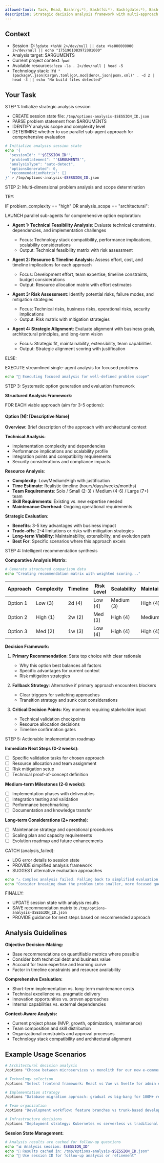 ```yaml
---
allowed-tools: Task, Read, Bash(rg:*), Bash(fd:*), Bash(gdate:*), Bash(jq:*), Bash(bat:*), Bash(eza:*), Bash(head:*)
description: Strategic decision analysis framework with multi-approach evaluation and recommendation scoring
---
```


## Context

- Session ID: !`gdate +%s%N 2>/dev/null || date +%s000000000 2>/dev/null || echo "1751901083972081000"`
- Analysis target: $ARGUMENTS
- Current project context: !`pwd`
- Available resources: !`eza -la . 2>/dev/null | head -5 `
- Technology stack: !`fd "(package\.json|Cargo\.toml|go\.mod|deno\.json|pom\.xml)" . -d 2 | head -3 || echo "No build files detected"`

## Your Task

STEP 1: Initialize strategic analysis session

- CREATE session state file: `/tmp/options-analysis-$SESSION_ID.json`
- PARSE problem statement from $ARGUMENTS
- IDENTIFY analysis scope and complexity level
- DETERMINE whether to use parallel sub-agent approach for comprehensive evaluation

```bash
# Initialize analysis session state
echo '{
  "sessionId": "'$SESSION_ID'",
  "problemStatement": "'$ARGUMENTS'",
  "analysisType": "auto-detect",
  "optionsGenerated": 0,
  "recommendationMatrix": []
}' > /tmp/options-analysis-$SESSION_ID.json
```

STEP 2: Multi-dimensional problem analysis and scope determination

TRY:

IF problem_complexity == "high" OR analysis_scope == "architectural":

LAUNCH parallel sub-agents for comprehensive option exploration:

- **Agent 1: Technical Feasibility Analysis**: Evaluate technical constraints, dependencies, and implementation challenges
  - Focus: Technology stack compatibility, performance implications, scalability considerations
  - Output: Technical feasibility matrix with risk assessment

- **Agent 2: Resource & Timeline Analysis**: Assess effort, cost, and timeline implications for each approach
  - Focus: Development effort, team expertise, timeline constraints, budget considerations
  - Output: Resource allocation matrix with effort estimates

- **Agent 3: Risk Assessment**: Identify potential risks, failure modes, and mitigation strategies
  - Focus: Technical risks, business risks, operational risks, security implications
  - Output: Risk matrix with mitigation strategies

- **Agent 4: Strategic Alignment**: Evaluate alignment with business goals, architectural principles, and long-term vision
  - Focus: Strategic fit, maintainability, extensibility, team capabilities
  - Output: Strategic alignment scoring with justification

ELSE:

EXECUTE streamlined single-agent analysis for focused problems

```bash
echo "🎯 Executing focused analysis for well-defined problem scope"
```

STEP 3: Systematic option generation and evaluation framework

**Structured Analysis Framework:**

FOR EACH viable approach (aim for 3-5 options):

#### Option [N]: [Descriptive Name]

**Overview**: Brief description of the approach with architectural context

**Technical Analysis**:

- Implementation complexity and dependencies
- Performance implications and scalability profile
- Integration points and compatibility requirements
- Security considerations and compliance impacts

**Resource Analysis**:

- **Complexity**: Low/Medium/High with justification
- **Time Estimate**: Realistic timeline (hours/days/weeks/months)
- **Team Requirements**: Solo / Small (2-3) / Medium (4-6) / Large (7+) team
- **Skill Requirements**: Existing vs. new expertise needed
- **Maintenance Overhead**: Ongoing operational requirements

**Strategic Evaluation**:

- **Benefits**: 3-5 key advantages with business impact
- **Trade-offs**: 2-4 limitations or risks with mitigation strategies
- **Long-term Viability**: Maintainability, extensibility, and evolution path
- **Best For**: Specific scenarios where this approach excels

STEP 4: Intelligent recommendation synthesis

**Comparative Analysis Matrix:**

```bash
# Generate structured comparison data
echo "Creating recommendation matrix with weighted scoring..."
```

| Approach | Complexity | Timeline | Risk Level | Scalability | Maintainability | Strategic Fit | Weighted Score |
| -------- | ---------- | -------- | ---------- | ----------- | --------------- | ------------- | -------------- |
| Option 1 | Low (3)    | 2d (4)   | Low (4)    | Medium (3)  | High (4)        | High (4)      | 3.6/5.0        |
| Option 2 | High (1)   | 2w (2)   | Med (3)    | High (4)    | Medium (3)      | Medium (3)    | 2.7/5.0        |
| Option 3 | Med (2)    | 1w (3)   | Low (4)    | High (4)    | High (4)        | High (4)      | 3.5/5.0        |

**Decision Framework:**

1. **Primary Recommendation**: State top choice with clear rationale
   - Why this option best balances all factors
   - Specific advantages for current context
   - Risk mitigation strategies

2. **Fallback Strategy**: Alternative if primary approach encounters blockers
   - Clear triggers for switching approaches
   - Transition strategy and sunk cost considerations

3. **Critical Decision Points**: Key moments requiring stakeholder input
   - Technical validation checkpoints
   - Resource allocation decisions
   - Timeline confirmation gates

STEP 5: Actionable implementation roadmap

**Immediate Next Steps (0-2 weeks):**

- [ ] Specific validation tasks for chosen approach
- [ ] Resource allocation and team assignment
- [ ] Risk mitigation setup
- [ ] Technical proof-of-concept definition

**Medium-term Milestones (2-8 weeks):**

- [ ] Implementation phases with deliverables
- [ ] Integration testing and validation
- [ ] Performance benchmarking
- [ ] Documentation and knowledge transfer

**Long-term Considerations (2+ months):**

- [ ] Maintenance strategy and operational procedures
- [ ] Scaling plan and capacity requirements
- [ ] Evolution roadmap and future enhancements

CATCH (analysis_failed):

- LOG error details to session state
- PROVIDE simplified analysis framework
- SUGGEST alternative evaluation approaches

```bash
echo "⚠️ Complex analysis failed. Falling back to simplified evaluation framework."
echo "Consider breaking down the problem into smaller, more focused questions."
```

FINALLY:

- UPDATE session state with analysis results
- SAVE recommendation matrix to `/tmp/options-analysis-$SESSION_ID.json`
- PROVIDE guidance for next steps based on recommended approach

## Analysis Guidelines

**Objective Decision-Making:**

- Base recommendations on quantifiable metrics where possible
- Consider both technical debt and business value
- Account for team expertise and learning curve
- Factor in timeline constraints and resource availability

**Comprehensive Evaluation:**

- Short-term implementation vs. long-term maintenance costs
- Technical excellence vs. pragmatic delivery
- Innovation opportunities vs. proven approaches
- Internal capabilities vs. external dependencies

**Context-Aware Analysis:**

- Current project phase (MVP, growth, optimization, maintenance)
- Team composition and skill distribution
- Organizational constraints and approval processes
- Technology stack compatibility and architectural alignment

## Example Usage Scenarios

```bash
# Architectural decision analysis
/options "Choose between microservices vs monolith for our new e-commerce platform"

# Technology selection
/options "Select frontend framework: React vs Vue vs Svelte for admin dashboard"

# Implementation strategy
/options "Database migration approach: gradual vs big-bang for 100M+ records"

# Team organization
/options "Development workflow: feature branches vs trunk-based development"

# Infrastructure decisions
/options "Deployment strategy: Kubernetes vs serverless vs traditional VMs"
```

**Session State Management:**

```bash
# Analysis results are cached for follow-up questions
echo "📊 Analysis session: $SESSION_ID"
echo "💾 Results cached in: /tmp/options-analysis-$SESSION_ID.json"
echo "🔄 Use session ID for follow-up analysis or refinement"
```
